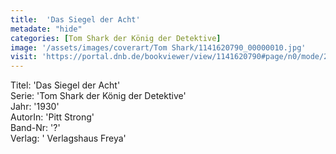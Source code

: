 ```yaml
---
title:  'Das Siegel der Acht'
metadate: "hide"
categories: [Tom Shark der König der Detektive]
image: '/assets/images/coverart/Tom Shark/1141620790_00000010.jpg'
visit: 'https://portal.dnb.de/bookviewer/view/1141620790#page/n0/mode/2up'
---
```

Titel: 'Das Siegel der Acht' <br>
Serie: 'Tom Shark der König der Detektive' <br>
Jahr: '1930' <br>
AutorIn: 'Pitt Strong' <br>
Band-Nr: '?' <br>
Verlag: ' Verlagshaus Freya'